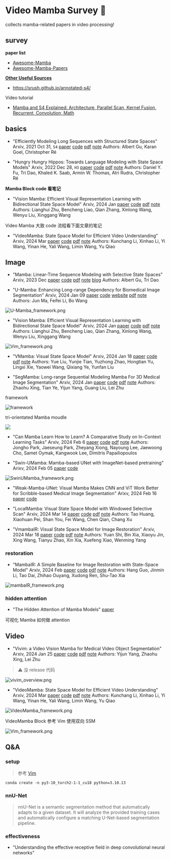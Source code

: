 # Video Mamba Survey :snake:

collects mamba-related papers in video processing!



## survey

**paper list**

- [Awesome-Mamba](https://github.com/yeruoforever/Awesome-Mamba)
- [Awesome-Mamba-Papers](https://github.com/yyyujintang/Awesome-Mamba-Papers)



**[Other Useful Sources](https://github.com/yyyujintang/Awesome-Mamba-Papers?tab=readme-ov-file#other-useful-sources)**

- https://srush.github.io/annotated-s4/

Video tutorial

- [Mamba and S4 Explained: Architecture, Parallel Scan, Kernel Fusion, Recurrent, Convolution, Math](https://www.youtube.com/watch?v=8Q_tqwpTpVU)



## basics

- "Efficiently Modeling Long Sequences with Structured State Spaces" Arxiv, 2021 Oct 31, `S4`
  [paper](http://arxiv.org/abs/2111.00396v3) [code]() [pdf](./2021_10_Arxiv_Efficiently-Modeling-Long-Sequences-with-Structured-State-Spaces.pdf) [note](./2021_10_Arxiv_Efficiently-Modeling-Long-Sequences-with-Structured-State-Spaces_Note.md)
  Authors: Albert Gu, Karan Goel, Christopher Ré



- "Hungry Hungry Hippos: Towards Language Modeling with State Space Models" Arxiv, 2022 Dec 28, `H3`
  [paper](http://arxiv.org/abs/2212.14052v3) [code]() [pdf](./2022_12_Arxiv_Hungry-Hungry-Hippos--Towards-Language-Modeling-with-State-Space-Models.pdf) [note](./2022_12_Arxiv_Hungry-Hungry-Hippos--Towards-Language-Modeling-with-State-Space-Models_Note.md)
  Authors: Daniel Y. Fu, Tri Dao, Khaled K. Saab, Armin W. Thomas, Atri Rudra, Christopher Ré





**Mamba Block code 看笔记**

- "Vision Mamba: Efficient Visual Representation Learning with Bidirectional State Space Model" Arxiv, 2024 Jan
  [paper](http://arxiv.org/abs/2401.09417v2) [code](https://github.com/hustvl/Vim.) [pdf](./2024_01_Arxiv_Vision-Mamba--Efficient-Visual-Representation-Learning-with-Bidirectional-State-Space-Model.pdf) [note](./2024_01_Arxiv_Vision-Mamba--Efficient-Visual-Representation-Learning-with-Bidirectional-State-Space-Model_Note.md)
  Authors: Lianghui Zhu, Bencheng Liao, Qian Zhang, Xinlong Wang, Wenyu Liu, Xinggang Wang



Video Mamba 大致 code 流程看下面文章的笔记

- "VideoMamba: State Space Model for Efficient Video Understanding" Arxiv, 2024 Mar
  [paper](http://arxiv.org/abs/2403.06977v1) [code](https://github.com/OpenGVLab/VideoMamba) [pdf](./2024_03_Arxiv_VideoMamba--State-Space-Model-for-Efficient-Video-Understanding.pdf) [note](./2024_03_Arxiv_VideoMamba--State-Space-Model-for-Efficient-Video-Understanding_Note.md)
  Authors: Kunchang Li, Xinhao Li, Yi Wang, Yinan He, Yali Wang, Limin Wang, Yu Qiao





## Image

- "Mamba: Linear-Time Sequence Modeling with Selective State Spaces" Arxiv, 2023 Dec
  [paper](http://arxiv.org/abs/2312.00752v1) [code](https://github.com/state-spaces/mamba) [pdf](./2023_12_Arxiv_Mamba--Linear-Time-Sequence-Modeling-with-Selective-State-Spaces.pdf) [note](./2023_12_Arxiv_Mamba--Linear-Time-Sequence-Modeling-with-Selective-State-Spaces_Note.md) [blog](https://zhuanlan.zhihu.com/p/680846351)
  Authors: Albert Gu, Tri Dao



- "U-Mamba: Enhancing Long-range Dependency for Biomedical Image Segmentation" Arxiv, 2024 Jan 09
  [paper](http://arxiv.org/abs/2401.04722v1) [code](https://github.com/bowang-lab/U-Mamba) [website](https://wanglab.ai/u-mamba.html) [pdf](./2024_01_Arxiv_U-Mamba--Enhancing-Long-range-Dependency-for-Biomedical-Image-Segmentation.pdf) [note](./2024_01_Arxiv_U-Mamba--Enhancing-Long-range-Dependency-for-Biomedical-Image-Segmentation_Note.md)
  Authors: Jun Ma, Feifei Li, Bo Wang

![U-Mamba_framework.png](docs/survey_video_mamba/U-Mamba_framework.png)





- "Vision Mamba: Efficient Visual Representation Learning with Bidirectional State Space Model" Arxiv, 2024 Jan
  [paper](http://arxiv.org/abs/2401.09417v2) [code](https://github.com/hustvl/Vim.) [pdf](./2024_01_Arxiv_Vision-Mamba--Efficient-Visual-Representation-Learning-with-Bidirectional-State-Space-Model.pdf) [note](./2024_01_Arxiv_Vision-Mamba--Efficient-Visual-Representation-Learning-with-Bidirectional-State-Space-Model_Note.md)
  Authors: Lianghui Zhu, Bencheng Liao, Qian Zhang, Xinlong Wang, Wenyu Liu, Xinggang Wang

![Vim_framework.png](docs/survey_video_mamba/Vim_framework.png)





- "VMamba: Visual State Space Model" Arxiv, 2024 Jan 18
  [paper](http://arxiv.org/abs/2401.10166v1) [code](https://github.com/MzeroMiko/VMamba.) [pdf](./2024_01_Arxiv_VMamba--Visual-State-Space-Model.pdf) [note](./2024_01_Arxiv_VMamba--Visual-State-Space-Model_Note.md)
  Authors: Yue Liu, Yunjie Tian, Yuzhong Zhao, Hongtian Yu, Lingxi Xie, Yaowei Wang, Qixiang Ye, Yunfan Liu



- "SegMamba: Long-range Sequential Modeling Mamba For 3D Medical Image Segmentation" Arxiv, 2024 Jan
  [paper](http://arxiv.org/abs/2401.13560v3) [code](https://github.com/ge-xing/SegMamba) [pdf](./2024_01_Arxiv_SegMamba--Long-range-Sequential-Modeling-Mamba-For-3D-Medical-Image-Segmentation.pdf) [note](./2024_01_Arxiv_SegMamba--Long-range-Sequential-Modeling-Mamba-For-3D-Medical-Image-Segmentation_Note.md)
  Authors: Zhaohu Xing, Tian Ye, Yijun Yang, Guang Liu, Lei Zhu

framework

![framework](https://github.com/ge-xing/SegMamba/raw/main/images/method_figure.jpg)

tri-orientated Mamba moudle

![](https://github.com/ge-xing/SegMamba/raw/main/images/modules.jpg)



- "Can Mamba Learn How to Learn? A Comparative Study on In-Context Learning Tasks" Arxiv, 2024 Feb 6
  [paper](http://arxiv.org/abs/2402.04248v1) [code]() [pdf](./2024_02_Arxiv_Can-Mamba-Learn-How-to-Learn--A-Comparative-Study-on-In-Context-Learning-Tasks.pdf) [note](./2024_02_Arxiv_Can-Mamba-Learn-How-to-Learn--A-Comparative-Study-on-In-Context-Learning-Tasks_Note.md)
  Authors: Jongho Park, Jaeseung Park, Zheyang Xiong, Nayoung Lee, Jaewoong Cho, Samet Oymak, Kangwook Lee, Dimitris Papailiopoulos





- "Swin-UMamba: Mamba-based UNet with ImageNet-based pretraining" Arixv, 2024 Feb 05
  [paper](https://arxiv.org/abs/2402.03302) [code](https://github.com/JiarunLiu/Swin-UMamba)

![SwinUMamba_framework.png](docs/survey_video_mamba/SwinUMamba_framework.png)





- "Weak-Mamba-UNet: Visual Mamba Makes CNN and ViT Work Better for Scribble-based Medical Image Segmentation" Arixv, 2024 Feb 16
  [paper](https://arxiv.org/abs/2402.10887) [code](https://github.com/ziyangwang007/Mamba-UNet)



- "LocalMamba: Visual State Space Model with Windowed Selective Scan" Arxiv, 2024 Mar 14
  [paper](http://arxiv.org/abs/2403.09338v1) [code](https://github.com/hunto/LocalMamba) [pdf](./2024_03_Arxiv_LocalMamba--Visual-State-Space-Model-with-Windowed-Selective-Scan.pdf) [note](./2024_03_Arxiv_LocalMamba--Visual-State-Space-Model-with-Windowed-Selective-Scan_Note.md)
  Authors: Tao Huang, Xiaohuan Pei, Shan You, Fei Wang, Chen Qian, Chang Xu



- "VmambaIR: Visual State Space Model for Image Restoration" Arxiv, 2024 Mar 18
  [paper](http://arxiv.org/abs/2403.11423v1) [code]() [pdf](./2024_03_Arxiv_VmambaIR--Visual-State-Space-Model-for-Image-Restoration.pdf) [note](./2024_03_Arxiv_VmambaIR--Visual-State-Space-Model-for-Image-Restoration_Note.md)
  Authors: Yuan Shi, Bin Xia, Xiaoyu Jin, Xing Wang, Tianyu Zhao, Xin Xia, Xuefeng Xiao, Wenming Yang



### restoration

- "MambaIR: A Simple Baseline for Image Restoration with State-Space Model" Arxiv, 2024 Feb
  [paper](http://arxiv.org/abs/2402.15648v1) [code](https://github.com/csguoh/MambaIR) [pdf](./2024_02_Arxiv_MambaIR--A-Simple-Baseline-for-Image-Restoration-with-State-Space-Model.pdf) [note](./2024_02_Arxiv_MambaIR--A-Simple-Baseline-for-Image-Restoration-with-State-Space-Model_Note.md)
  Authors: Hang Guo, Jinmin Li, Tao Dai, Zhihao Ouyang, Xudong Ren, Shu-Tao Xia

![mambaIR_framework.png](docs/2024_02_Arxiv_MambaIR--A-Simple-Baseline-for-Image-Restoration-with-State-Space-Model_Note/mambaIR_framework.png)



### hidden attention

- "The Hidden Attention of Mamba Models"
  [paper](https://arxiv.org/pdf/2403.01590v2.pdf)

可视化 Mamba 如何做 attention



## Video

- "Vivim: a Video Vision Mamba for Medical Video Object Segmentation" Arxiv, 2024 Jan 25
  [paper](http://arxiv.org/abs/2401.14168v2) [code](https://github.com/scott-yjyang/Vivim) [pdf](./2024_01_Arxiv_Vivim--a-Video-Vision-Mamba-for-Medical-Video-Object-Segmentation.pdf) [note](./2024_01_Arxiv_Vivim--a-Video-Vision-Mamba-for-Medical-Video-Object-Segmentation_Note.md) 
  Authors: Yijun Yang, Zhaohu Xing, Lei Zhu

> :warning: 没 release 代码

![vivim_overview.png](docs/2024_01_Arxiv_Vivim--a-Video-Vision-Mamba-for-Medical-Video-Object-Segmentation_Note/vivim_overview.png)





- "VideoMamba: State Space Model for Efficient Video Understanding" Arxiv, 2024 Mar
  [paper](http://arxiv.org/abs/2403.06977v1) [code](https://github.com/OpenGVLab/VideoMamba) [pdf](./2024_03_Arxiv_VideoMamba--State-Space-Model-for-Efficient-Video-Understanding.pdf) [note](./2024_03_Arxiv_VideoMamba--State-Space-Model-for-Efficient-Video-Understanding_Note.md)
  Authors: Kunchang Li, Xinhao Li, Yi Wang, Yinan He, Yali Wang, Limin Wang, Yu Qiao

![VideoMamba_framework.png](docs/2024_03_Arxiv_VideoMamba--State-Space-Model-for-Efficient-Video-Understanding_Note/VideoMamba_framework.png)

VideoMamba Block 参考 Vim 使用双向 SSM

![Vim_framework.png](docs/survey_video_mamba/Vim_framework.png)



## Q&A



### setup

> 参考 [Vim](https://github.com/hustvl/Vim)

```
conda create -n py3-10_torch2-1-1_cu18 python=3.10.13
```



### nnU-Net

> nnU-Net is a semantic segmentation method that automatically adapts to a given dataset. It will analyze the provided training cases and automatically configure a matching U-Net-based segmentation pipeline.



### effectiveness

- "Understanding the effective receptive field in deep convolutional neural networks"
